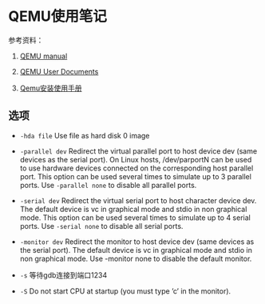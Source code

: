 # QEMU使用笔记

参考资料：

1. [QEMU manual](https://wiki.qemu.org/Qemu-doc.html)

2. [QEMU User Documents](https://qemu.weilnetz.de/doc/qemu-doc.html)

3. [Qemu安装使用手册](https://wenku.baidu.com/view/04c0116aa45177232f60a2eb.html)

## 选项

- `-hda file` Use file as hard disk 0 image

- `-parallel dev` Redirect the virtual parallel port to host device dev (same devices as the serial port). On Linux hosts, /dev/parportN can be used to use hardware devices connected on the corresponding host parallel port. This option can be used several times to simulate up to 3 parallel ports. Use `-parallel none` to disable all parallel ports.

- `-serial dev` Redirect the virtual serial port to host character device dev. The default device is vc in graphical mode and stdio in non graphical mode. This option can be used several times to simulate up to 4 serial ports. Use `-serial none` to disable all serial ports.

- `-monitor dev` Redirect the monitor to host device dev (same devices as the serial port). The default device is vc in graphical mode and stdio in non graphical mode. Use -monitor none to disable the default monitor.

- `-s` 等待gdb连接到端口1234

- `-S` Do not start CPU at startup (you must type ’c’ in the monitor).
